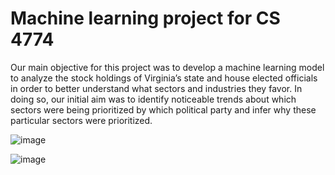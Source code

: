 # Machine learning project for CS 4774

Our main objective for this project was to develop a machine learning model to analyze the stock holdings of Virginia’s state and house elected officials in order to better understand what sectors and industries they favor. In doing so, our initial aim was to identify noticeable trends about which sectors were being prioritized by which political party and infer why these particular sectors were prioritized. 

![image](https://github.com/danish233/ML-Project/assets/95320101/4882c331-b81d-4922-9cc9-12268ab33285)




![image](https://github.com/danish233/ML-Project/assets/95320101/c9ee0362-4641-4c4d-9ebf-a47baadc1b4f)


